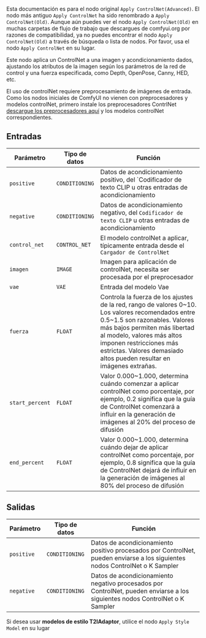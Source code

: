 Esta documentación es para el nodo original `Apply ControlNet(Advanced)`. El nodo más antiguo `Apply ControlNet` ha sido renombrado a `Apply ControlNet(Old)`. Aunque aún puedes ver el nodo `Apply ControlNet(Old)` en muchas carpetas de flujo de trabajo que descargues de comfyui.org por razones de compatibilidad, ya no puedes encontrar el nodo `Apply ControlNet(Old)` a través de búsqueda o lista de nodos. Por favor, usa el nodo `Apply ControlNet` en su lugar.

Este nodo aplica un ControlNet a una imagen y acondicionamiento dados, ajustando los atributos de la imagen según los parámetros de la red de control y una fuerza especificada, como Depth, OpenPose, Canny, HED, etc.

El uso de controlNet requiere preprocesamiento de imágenes de entrada. Como los nodos iniciales de ComfyUI no vienen con preprocesadores y modelos controlNet, primero instale los preprocesadores ContrlNet [descargue los preprocesadores aquí](https://github.com/Fannovel16/comfy_controlnet_preprocessors) y los modelos controlNet correspondientes.

## Entradas

| Parámetro | Tipo de datos | Función |
| --- | --- | --- |
| `positive` | `CONDITIONING` | Datos de acondicionamiento positivo, del `Codificador de texto CLIP u otras entradas de acondicionamiento |
| `negative` | `CONDITIONING` | Datos de acondicionamiento negativo, del `Codificador de texto CLIP` u otras entradas de acondicionamiento |
| `control_net` | `CONTROL_NET` | El modelo controlNet a aplicar, típicamente entrada desde el `Cargador de ControlNet` |
| `imagen` | `IMAGE` | Imagen para aplicación de controlNet, necesita ser procesada por el preprocesador |
| `vae` | `VAE` | Entrada del modelo Vae |
| `fuerza` | `FLOAT` | Controla la fuerza de los ajustes de la red, rango de valores 0~10. Los valores recomendados entre 0.5~1.5 son razonables. Valores más bajos permiten más libertad al modelo, valores más altos imponen restricciones más estrictas. Valores demasiado altos pueden resultar en imágenes extrañas. |
| `start_percent` | `FLOAT` | Valor 0.000~1.000, determina cuándo comenzar a aplicar controlNet como porcentaje, por ejemplo, 0.2 significa que la guía de ControlNet comenzará a influir en la generación de imágenes al 20% del proceso de difusión |
| `end_percent` | `FLOAT` | Valor 0.000~1.000, determina cuándo dejar de aplicar controlNet como porcentaje, por ejemplo, 0.8 significa que la guía de ControlNet dejará de influir en la generación de imágenes al 80% del proceso de difusión |

## Salidas

| Parámetro | Tipo de datos | Función |
| --- | --- | --- |
| `positive` | `CONDITIONING` | Datos de acondicionamiento positivo procesados por ControlNet, pueden enviarse a los siguientes nodos ControlNet o K Sampler |
| `negative` | `CONDITIONING` | Datos de acondicionamiento negativo procesados por ControlNet, pueden enviarse a los siguientes nodos ControlNet o K Sampler |

Si desea usar **modelos de estilo T2IAdaptor**, utilice el nodo `Apply Style Model` en su lugar
